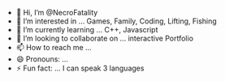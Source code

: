 - 👋 Hi, I’m @NecroFatality
- 👀 I’m interested in ... Games, Family, Coding, Lifting, Fishing
- 🌱 I’m currently learning ... C++, Javascript
- 💞️ I’m looking to collaborate on ... interactive Portfolio
- 📫 How to reach me ... 
- 😄 Pronouns: ...
- ⚡ Fun fact: ... I can speak 3 languages

<!---
NecroFatality/NecroFatality is a ✨ special ✨ repository because its `README.md` (this file) appears on your GitHub profile.
You can click the Preview link to take a look at your changes.
--->
